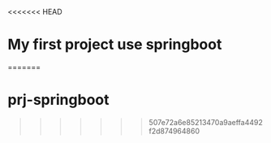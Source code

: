 <<<<<<< HEAD
# My first project use springboot
=======
# prj-springboot
>>>>>>> 507e72a6e85213470a9aeffa4492f2d874964860
